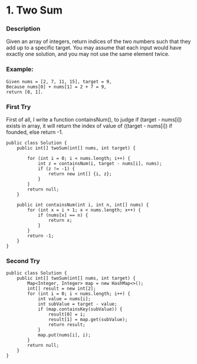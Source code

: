 # 1. Two Sum
### Description
Given an array of integers, return indices of the two numbers such that they add up to a specific target.
You may assume that each input would have exactly one solution, and you may not use the same element twice.

### Example:
```
Given nums = [2, 7, 11, 15], target = 9,
Because nums[0] + nums[1] = 2 + 7 = 9,
return [0, 1].
```

### First Try
First of all, I write a function containsNum(), to judge if (target - nums[i]) exists in array, it will return the index of value of ((target - nums[i]) if founded, else return -1.

```
public class Solution {
    public int[] twoSum(int[] nums, int target) {

        for (int i = 0; i < nums.length; i++) {
            int z = containsNum(i, target - nums[i], nums);
            if (z != -1) {
                return new int[] {i, z};
            }
        }
        return null;
    }

    public int containsNum(int i, int n, int[] nums) {
        for (int x = i + 1; x < nums.length; x++) {
            if (nums[x] == n) {
                return x;
            }
        }
        return -1;
    }
}
```

### Second Try
```
public class Solution {
    public int[] twoSum(int[] nums, int target) {
        Map<Integer, Integer> map = new HashMap<>();
        int[] result = new int[2];
        for (int i = 0; i < nums.length; i++) {
            int value = nums[i];
            int subValue = target - value;
            if (map.containsKey(subValue)) {
                result[0] = i;
                result[1] = map.get(subValue);
                return result;
            }
            map.put(nums[i], i);
        }
        return null;
    }
}
```
